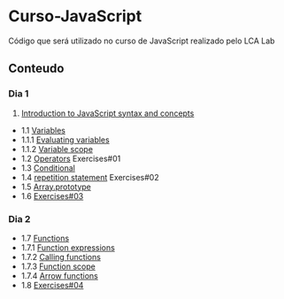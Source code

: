 # Curso-JavaScript
Código que será utilizado no curso de JavaScript realizado pelo LCA Lab
## Conteudo
### Dia 1
1. [Introduction to JavaScript syntax and concepts](https://developer.mozilla.org/pt-BR/docs/Aprender/Getting_started_with_the_web/JavaScript_basico)
  * 1.1 [Variables](https://developer.mozilla.org/pt-BR/docs/Aprender/Getting_started_with_the_web/JavaScript_basico#Vari%C3%A1veis)
  * 1.1.1 [Evaluating variables](https://developer.mozilla.org/en-US/docs/Web/JavaScript/Guide/Grammar_and_types#Evaluating_variables)
  * 1.1.2 [Variable scope](https://developer.mozilla.org/en-US/docs/Web/JavaScript/Guide/Grammar_and_types#Variable_scope)
  * 1.2 [Operators](https://developer.mozilla.org/pt-BR/docs/Aprender/Getting_started_with_the_web/JavaScript_basico#Operadores) Exercises#01
  * 1.3 [Conditional](https://developer.mozilla.org/pt-BR/docs/Aprender/Getting_started_with_the_web/JavaScript_basico#Condicionais)
  * 1.4 [repetition statement](https://developer.mozilla.org/pt-BR/docs/Web/JavaScript/Guide/Lacos_e_iteracoes#for_statement) Exercises#02
  * 1.5 [Array.prototype](https://developer.mozilla.org/en-US/docs/Web/JavaScript/Reference/Global_Objects/Array/prototype#Methods)
  * 1.6 [Exercises#03](null)
 ### Dia 2
  * 1.7 [Functions](https://developer.mozilla.org/en-US/docs/Web/JavaScript/Guide/Functions#Defining_functions)
  * 1.7.1 [Function expressions](https://developer.mozilla.org/en-US/docs/Web/JavaScript/Guide/Functions#Function_expressions)
  * 1.7.2 [Calling functions](https://developer.mozilla.org/en-US/docs/Web/JavaScript/Guide/Functions#Calling_functions)
  * 1.7.3 [Function scope](https://developer.mozilla.org/en-US/docs/Web/JavaScript/Guide/Functions#Function_scope)
  * 1.7.4 [Arrow functions](https://developer.mozilla.org/en-US/docs/Web/JavaScript/Guide/Functions#Arrow_functions)
  * 1.8 [Exercises#04](null)
